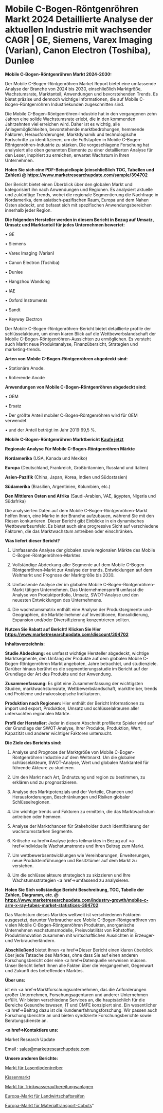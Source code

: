 # Mobile C-Bogen-Röntgenröhren Markt 2024 Detaillierte Analyse der aktuellen Industrie mit wachsender CAGR | GE, Siemens, Varex Imaging (Varian), Canon Electron (Toshiba), Dunlee

<strong>Mobile C-Bogen-Röntgenröhren Markt 2024-2030:</strong>

Der Mobile C-Bogen-Röntgenröhren Market Report bietet eine umfassende Analyse der Branche von 2024 bis 2030, einschließlich Marktgröße, Wachstumsrate, Marktanteil, Anwendungen und bevorstehenden Trends. Es bietet präzise und dennoch wichtige Informationen, die auf Mobile C-Bogen-Röntgenröhren Industriekunden zugeschnitten sind.

Die Mobile C-Bogen-Röntgenröhren-Industrie hat in den vergangenen zehn Jahren eine solide Wachstumsrate erlebt, die in den kommenden Jahrzehnten viel erreichen wird. Daher ist es wichtig, alle Anlagemöglichkeiten, bevorstehende marktbedrohungen, hemmende Faktoren, Herausforderungen, Marktdynamik und technologische Fortschritte zu identifizieren, um die Fußstapfen in Mobile C-Bogen-Röntgenröhren-Industrie zu stärken. Die vorgeschlagene Forschung hat analysiert alle oben genannten Elemente zu einer detaillierten Analyse für den Leser, inspiriert zu erreichen, erwartet Wachstum in Ihren Unternehmen.

<strong>Holen Sie sich eine PDF-Beispielkopie (einschließlich TOC, Tabellen und Zahlen) @
</strong><strong><a href=https://www.marketresearchupdate.com/sample/394702><strong>https://www.marketresearchupdate.com/sample/394702</u></font></a></strong></strong>

Der Bericht bietet einen Überblick über den globalen Markt und kategorisiert ihn nach Anwendungen und Regionen. Es analysiert aktuelle und zukünftige Trends, wobei die regionale Segmentierung die Nachfrage in Nordamerika, dem asiatisch-pazifischen Raum, Europa und dem Nahen Osten abdeckt, und befasst sich mit spezifischen Anwendungsbereichen innerhalb jeder Region.

<strong>Die folgenden Hersteller werden in diesem Bericht in Bezug auf Umsatz, Umsatz und Marktanteil für jedes Unternehmen bewertet:</strong>

• GE

• Siemens

• Varex Imaging (Varian)

• Canon Electron (Toshiba)

• Dunlee

• Hangzhou Wandong

• IAE

• Oxford Instruments

• Sandt

• Keyway Electron

Der Mobile C-Bogen-Röntgenröhren-Bericht bietet detaillierte profile der schlüsselakteure, um einen klaren Blick auf die Wettbewerbslandschaft der Mobile C-Bogen-Röntgenröhren-Aussichten zu ermöglichen. Es versteht auch Markt neue Produktanalyse, Finanzübersicht, Strategien und marketing-trends.

<strong>Arten von Mobile C-Bogen-Röntgenröhren abgedeckt sind:</strong>

• Stationäre Anode.

• Rotierende Anode

<strong>Anwendungen von Mobile C-Bogen-Röntgenröhren abgedeckt sind:</strong>

• OEM

• Ersatz

• Der größte Anteil mobiler C-Bogen-Röntgenröhren wird für OEM verwendet

• und der Anteil beträgt im Jahr 2019 69,5 %.

<strong>Mobile C-Bogen-Röntgenröhren Marktbericht <a href=https://www.marketresearchupdate.com/buynow/394702>Kaufe jetzt</a></strong>

<strong>Regionale Analyse Für Mobile C-Bogen-Röntgenröhren Märkte</strong>

<strong>Nordamerika</strong> (USA, Kanada und Mexiko)

<strong>Europa</strong> (Deutschland, Frankreich, Großbritannien, Russland und Italien)

<strong>Asien-Pazifik</strong> (China, Japan, Korea, Indien und Südostasien)

<strong>Südamerika</strong> (Brasilien, Argentinien, Kolumbien, etc.)

<strong>Den Mittleren</strong> <strong>Osten und Afrika</strong> (Saudi-Arabien, VAE, ägypten, Nigeria und Südafrika)

Die analysierten Daten auf dem Mobile C-Bogen-Röntgenröhren-Markt helfen Ihnen, eine Marke in der Branche aufzubauen, während Sie mit den Riesen konkurrieren. Dieser Bericht gibt Einblicke in ein dynamisches Wettbewerbsumfeld. Es bietet auch eine progressive Sicht auf verschiedene Faktoren, die das Marktwachstum antreiben oder einschränken.

<strong>Was liefert dieser Bericht?</strong>

1. Umfassende Analyse der globalen sowie regionalen Märkte des Mobile C-Bogen-Röntgenröhren-Marktes.

2. Vollständige Abdeckung aller Segmente auf dem Mobile C-Bogen-Röntgenröhren-Markt zur Analyse der trends, Entwicklungen auf dem Weltmarkt und Prognose der Marktgröße bis 2030.

3. Umfassende Analyse der im globalen Mobile C-Bogen-Röntgenröhren-Markt tätigen Unternehmen. Das Unternehmensprofil umfasst die Analyse von Produktportfolio, Umsatz, SWOT-Analyse und den neuesten Entwicklungen des Unternehmens.

4. Die wachstumsmatrix enthält eine Analyse der Produktsegmente und-Geographien, die Marktteilnehmer auf Investitionen, Konsolidierung, Expansion und/oder Diversifizierung konzentrieren sollten.

<strong>Nutzen Sie Rabatt auf Bericht! Klicken Sie Hier
</strong><strong><a href=https://www.marketresearchupdate.com/discount/394702>https://www.marketresearchupdate.com/discount/394702</b></u></font></strong></a>

<strong>Inhaltsverzeichnis:</strong>

<strong>Studie Abdeckung:</strong> es umfasst wichtige Hersteller abgedeckt, wichtige Marktsegmente, den Umfang der Produkte auf dem globalen Mobile C-Bogen-Röntgenröhren Markt angeboten, Jahre betrachtet, und studienziele. Darüber hinaus berührt es die segmentierungsstudie im Bericht auf der Grundlage der Art des Produkts und der Anwendung.

<strong>Zusammenfassung:</strong> Es gibt eine Zusammenfassung der wichtigsten Studien, marktwachstumsrate, Wettbewerbslandschaft, markttreiber, trends und Probleme und makroskopische Indikatoren.

<strong>Produktion nach Regionen:</strong> Hier enthält der Bericht Informationen zu import und export, Produktion, Umsatz und schlüsselakteuren aller untersuchten regionalen Märkte.

<strong>Profil der Hersteller:</strong> Jeder in diesem Abschnitt profilierte Spieler wird auf der Grundlage der SWOT-Analyse, Ihrer Produkte, Produktion, Wert, Kapazität und anderer wichtiger Faktoren untersucht.

<strong>Die Ziele des Berichts sind:</strong>

1) Analyse und Prognose der Marktgröße von Mobile C-Bogen-Röntgenröhren Industrie auf dem Weltmarkt.
Um die globalen schlüsselakteure, SWOT-Analyse, Wert und globalen Marktanteil für führende Akteure zu studieren.

2) Um den Markt nach Art, Endnutzung und region zu bestimmen, zu erklären und zu prognostizieren.

3) Analyse des Marktpotenzials und der Vorteile, Chancen und Herausforderungen, Beschränkungen und Risiken globaler Schlüsselregionen.

4) Um wichtige trends und Faktoren zu ermitteln, die das Marktwachstum antreiben oder hemmen.

5) Analyse der Marktchancen für Stakeholder durch Identifizierung der wachstumsstarken Segmente.

6) Kritische <a href=>Analyse</a> jedes teilmarktes in Bezug auf <a href=>individuelle</a> Wachstumstrends und Ihren Beitrag zum Markt.

7) Um wettbewerbsentwicklungen wie Vereinbarungen, Erweiterungen, neue Produkteinführungen und Besitztümer auf dem Markt zu verstehen.

8) Um die schlüsselakteure strategisch zu skizzieren und Ihre Wachstumsstrategien <a href=>umfassend</a> zu analysieren.

<strong>Holen Sie Sich vollständige Bericht Beschreibung, TOC, Tabelle der Zahlen, Diagramm, etc. @ </strong><strong><a href=https://www.marketresearchupdate.com/industry-growth/mobile-c-arm-x-ray-tubes-market-statistices-394702>https://www.marketresearchupdate.com/industry-growth/mobile-c-arm-x-ray-tubes-market-statistices-394702</a></font></strong>

Das Wachstum dieses Marktes weltweit ist verschiedenen Faktoren ausgesetzt, darunter Verbraucher ace Mobile C-Bogen-Röntgenröhren von vielen Mobile C-Bogen-Röntgenröhren Produkten, anorganische Unternehmen wachstumsmodelle, Preisvolatilität von Rohstoffen, Produktinnovation zusammen mit wirtschaftlichen Aussichten in Erzeuger-und Verbraucherländern.

<strong>Abschließend</strong> bietet Ihnen <a href=>Dieser</a> Bericht einen klaren überblick über jede Tatsache des Marktes, ohne dass Sie auf einen anderen Forschungsbericht oder eine <a href=>Datenquelle</a> verweisen müssen. Unser Bericht liefert Ihnen alle Fakten über die Vergangenheit, Gegenwart und Zukunft des betreffenden Marktes.

<strong>Über uns:</strong>

 ist ein <a href=>Marktfors</a>chungsunternehmen, das die Anforderungen großer Unternehmen, Forschungsagenturen und anderer Unternehmen erfüllt. Wir bieten verschiedene Services an, die hauptsächlich für die Bereiche Gesundheitswesen, IT und CMFE konzipiert sind. Ein wesentlicher <a href=>Beitrag</a> dazu ist die Kundenerfahrungsforschung. Wir passen auch Forschungsberichte an und bieten syndizierte Forschungsberichte sowie Beratungsdienste an.

<strong><a href=>Kontaktiere uns:</a></strong>

Market Research Update

Email : sales@marketresearchupdate.com

<strong>Unsere anderen Berichte:</strong>

<a href=https://www.linkedin.com/pulse/laser-diode-drivers-market-size-growth-set>Markt für Laserdiodentreiber</a>

<a href=https://www.linkedin.com/pulse/pillow-market-size-emerging-trends-consumption>Kissenmarkt</a>

<a href=https://www.linkedin.com/pulse/drinking-water-treatment-facility-market-report-2023-top>Markt für Trinkwasseraufbereitungsanlagen</a>

<a href=https://www.linkedin.com/pulse/europe-agricultural-tires-market-size-scope-top>Europa-Markt für Landwirtschaftsreifen</a>

<a href=https://www.linkedin.com/pulse/europe-material-handling-cobots-market-growing-rapidly>Europa-Markt für Materialtransport-Cobots</a>"
